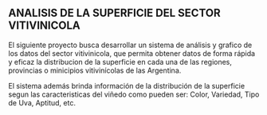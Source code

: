 ## ANALISIS DE LA SUPERFICIE DEL SECTOR VITIVINICOLA

El siguiente proyecto busca desarrollar un sistema de análisis y grafico de los datos del sector vitivinicola, que permita obtener datos de forma rápida 
y eficaz la distribucion de la superficie en cada una de las regiones, provincias o minicipios vitivinícolas de las Argentina.

El sistema además brinda información de la distribución de la superficie segun las caracteristicas del viñedo como pueden ser: Color, Variedad, Tipo de Uva, Aptitud, etc.
